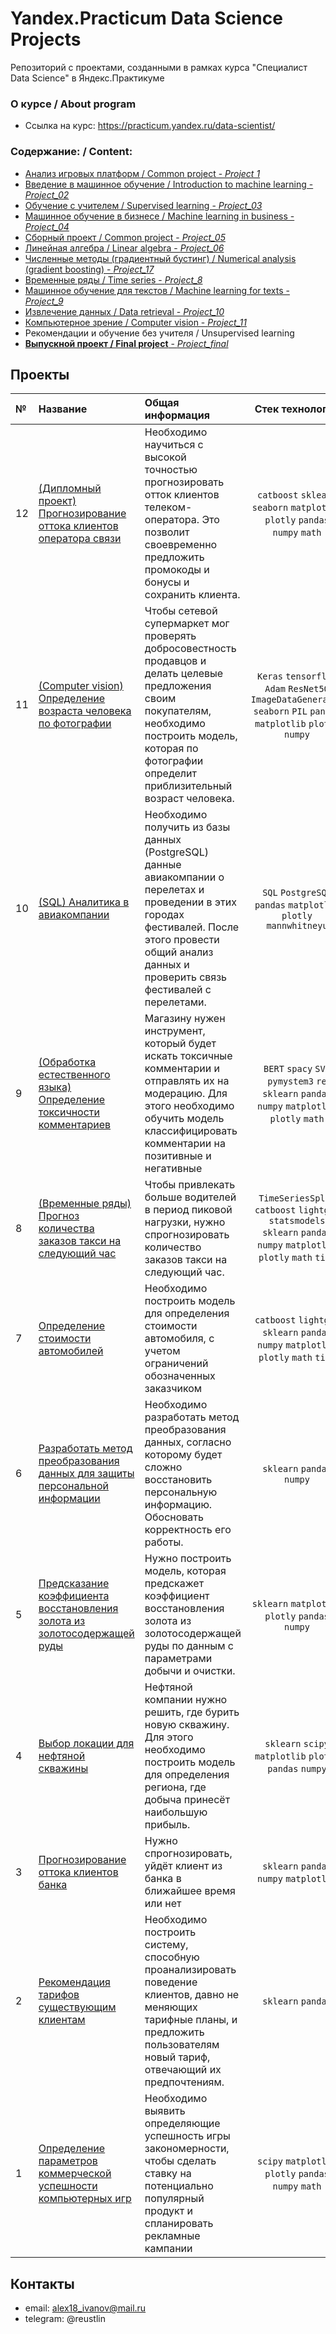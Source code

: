 # Yandex.Praсtiсum Data Science Projects
Репозиторий с проектами, созданными в рамках курса "Специалист Data Science" в Яндекс.Практикуме

### О курсе / About program

- Ссылка на курс: https://practicum.yandex.ru/data-scientist/

### Содержание: / Content:

  - [Анализ игровых платформ / Common project - *Project 1*](https://github.com/Reustlin/Yandex.Practicum-Data-Science/tree/main/Project%201%20-%20Games%20platforms)
  - [Введение в машинное обучение / Introduction to machine learning  - *Project_02*](https://github.com/Reustlin/Yandex.Practicum-Data-Science/tree/main/Project%202-%20Vvedenie%20v%20ML)
  - [Обучение с учителем / Supervised learning  - *Project_03*](https://github.com/Reustlin/Yandex.Practicum-Data-Science/tree/main/Project%203%20-%20Education%20with%20Teacher)
  - [Машинное обучение в бизнесе / Machine learning in business  - *Project_04*](https://github.com/Reustlin/Yandex.Practicum-Data-Science/tree/main/Project%204%20-%20ML%20in%20business)
  - [Сборный проект / Common project  - *Project_05*](https://github.com/Reustlin/Yandex.Practicum-Data-Science/tree/main/Project%205%20-%20Gold%20recovery)
  - [Линейная алгебра / Linear algebra  - *Project_06*](https://github.com/Reustlin/Yandex.Practicum-Data-Science/tree/main/Project%206%20-%20liner%20algebra)
  - [Численные методы (градиентный бустинг) / Numerical analysis (gradient boosting)  - *Project_17*](https://github.com/Reustlin/Yandex.Practicum-Data-Science/tree/main/Project%207%20-%20Car%20Price)
  - [Временные ряды / Time series  - *Project_8*](https://github.com/Reustlin/Yandex.Practicum-Data-Science/tree/main/Project%208%20-%20time%20series%20(taxi%20orders))
  - [Машинное обучение для текстов / Machine learning for texts  - *Project_9*](12_nlp_toxic_texts)
  - [Извлечение данных / Data retrieval - *Project_10*](13_sql_and_airline_analytics)
  - [Компьютерное зрение / Computer vision  - *Project_11*](14_cv_img_age_recognition)
  - Рекомендации и обучение без учителя / Unsupervised learning
- [**Выпускной проект / Final project**  - *Project_final*](15_graduate_project_telecom_customer_churn)

## Проекты

|№| Название | Общая информация | Стек технологий |
|:---|:-------------------|:----------------------------------------------------------|:-----------:|
|12  |[(Дипломный проект) Прогнозирование оттока клиентов оператора связи](15_graduate_project_telecom_customer_churn/15_graduate_project_telecom_customer_churn.ipynb)|Необходимо научиться с высокой точностью прогнозировать отток клиентов телеком-оператора. Это позволит своевременно предложить промокоды и бонусы и сохранить клиента.|`catboost` `sklearn` `seaborn` `matplotlib` `plotly` `pandas` `numpy` `math`|
|11  |[(Computer vision) Определение возраста человека по фотографии](14_cv_img_age_recognition)|Чтобы сетевой супермаркет мог проверять добросовестность продавцов и делать целевые предложения своим покупателям, необходимо построить модель, которая по фотографии определит приблизительный возраст человека.|`Keras` `tensorflow` `Adam` `ResNet50` `ImageDataGenerator` `seaborn` `PIL` `pandas` `matplotlib` `plotly` `numpy`|
|10  |[(SQL) Аналитика в авиакомпании](13_sql_and_airline_analytics)|Необходимо получить из базы данных (PostgreSQL) данные авиакомпании о перелетах и проведении в этих городах фестивалей. После этого провести общий анализ данных и проверить связь фестивалей с перелетами.|`SQL` `PostgreSQL` `pandas` `matplotlib` `plotly` `mannwhitneyu`|
|9  |[(Обработка естественного языка) Определение токсичности комментариев](12_nlp_toxic_texts)|Магазину нужен инструмент, который будет искать токсичные комментарии и отправлять их на модерацию. Для этого необходимо обучить модель классифицировать комментарии на позитивные и негативные|`BERT` `spacy` `SVC` `pymystem3` `re` `sklearn` `pandas` `numpy` `matplotlib` `plotly` `math`|
|8  |[(Временные ряды) Прогноз количества заказов такси на следующий час](https://github.com/Reustlin/Yandex.Practicum-Data-Science/tree/main/Project%208%20-%20time%20series%20(taxi%20orders))|Чтобы привлекать больше водителей в период пиковой нагрузки, нужно спрогнозировать количество заказов такси на следующий час.|`TimeSeriesSplit` `catboost` `lightgbm` `statsmodels` `sklearn` `pandas` `numpy` `matplotlib` `plotly` `math` `time`|
|7  |[Определение стоимости автомобилей](https://github.com/Reustlin/Yandex.Practicum-Data-Science/tree/main/Project%207%20-%20Car%20Price)|Необходимо построить модель для определения стоимости автомобиля, с учетом ограничений обозначенных заказчиком|`catboost` `lightgbm` `sklearn` `pandas` `numpy` `matplotlib` `plotly` `math` `time`|
|6  |[Разработать метод преобразования данных для защиты персональной информации](https://github.com/Reustlin/Yandex.Practicum-Data-Science/tree/main/Project%206%20-%20liner%20algebra)|Необходимо разработать метод преобразования данных, согласно которому будет сложно восстановить персональную информацию. Обосновать корректность его работы.|`sklearn` `pandas` `numpy` |
|5   |[Предсказание коэффициента восстановления золота из золотосодержащей руды](https://github.com/Reustlin/Yandex.Practicum-Data-Science/tree/main/Project%205%20-%20Gold%20recovery)|Нужно построить модель, которая предскажет коэффициент восстановления золота из золотосодержащей руды по данным с параметрами добычи и очистки.|`sklearn` `matplotlib` `plotly` `pandas` `numpy`|
|4   |[Выбор локации для нефтяной скважины](https://github.com/Reustlin/Yandex.Practicum-Data-Science/tree/main/Project%204%20-%20ML%20in%20business)|Нефтяной компании нужно решить, где бурить новую скважину. Для этого необходимо построить модель для определения региона, где добыча принесёт наибольшую прибыль.|`sklearn` `scipy` `matplotlib` `plotly` `pandas` `numpy`|
|3   |[Прогнозирование оттока клиентов банка](https://github.com/Reustlin/Yandex.Practicum-Data-Science/tree/main/Project%203%20-%20Education%20with%20Teacher)|Нужно спрогнозировать, уйдёт клиент из банка в ближайшее время или нет|`sklearn` `pandas` `numpy` `matplotlib`|
|2   |[Рекомендация тарифов существующим клиентам](https://github.com/Reustlin/Yandex.Practicum-Data-Science/tree/main/Project%202-%20Vvedenie%20v%20ML)|Необходимо построить систему, способную проанализировать поведение клиентов, давно не меняющих тарифные планы, и предложить пользователям новый тариф, отвечающий их предпочтениям.|`sklearn` `pandas`|
|1   |[Определение параметров коммерческой успешности компьютерных игр](https://github.com/Reustlin/Yandex.Practicum-Data-Science/tree/main/Project%201%20-%20Games%20platforms)|Необходимо выявить определяющие успешность игры закономерности, чтобы сделать ставку на потенциально популярный продукт и спланировать рекламные кампании|`scipy` `matplotlib` `plotly` `pandas` `numpy` `math`|


## Контакты

- email: alex18_ivanov@mail.ru 
- telegram: @reustlin



